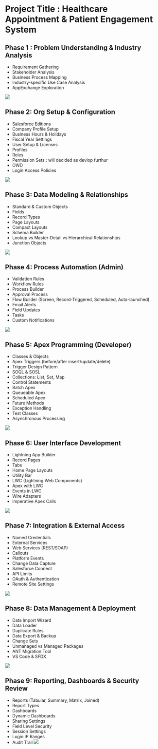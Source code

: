 
# Project Title : Healthcare Appointment & Patient Engagement System
## Phase 1 : Problem Understanding & Industry Analysis 
- Requirement Gathering 
- Stakeholder Analysis 
- Business Process Mapping 
-  Industry-specific Use Case Analysis 
-  AppExchange Exploration 
 <a href="docs/phase1.pdf" target="_blank">
  <img src="https://img.shields.io/badge/View%20Project%20PDF-blue?style=for-the-badge&logo=adobeacrobatreader" />
</a>

## Phase 2: Org Setup & Configuration 
- Salesforce Editions 
- Company Profile Setup 
- Business Hours & Holidays 
- Fiscal Year Settings 
- User Setup & Licenses 
- Profiles 
- Roles 
- Permission Sets : will decided as devlop furthur
- OWD 
- Login Access Policies
 <a href="docs/Phase2.pdf" target="_blank">
  <img src="https://img.shields.io/badge/View%20Project%20PDF-blue?style=for-the-badge&logo=adobeacrobatreader" />
</a>

## Phase 3: Data Modeling & Relationships 

- Standard & Custom Objects
- Fields
- Record Types 
- Page Layouts 
- Compact Layouts 
- Schema Builder 
-  Lookup vs Master-Detail vs Hierarchical Relationships 
-  Junction Objects
  
<a href="https://docs.google.com/viewer?url=https://github.com/Anushka26Ml/CuraForce/raw/d7e8cd71f5d709d84a5c2bfa3b3e39fa84cdf5fc/docs/Phase3.pdf&embedded=true" target="_blank">
  <img src="https://img.shields.io/badge/View%20Project%20PDF-blue?style=for-the-badge&logo=adobeacrobatreader" />
</a>

## Phase 4: Process Automation (Admin) 
 -  Validation Rules 
 - Workflow Rules 
 - Process Builder 
- Approval Process 
- Flow Builder (Screen, Record-Triggered, Scheduled, Auto-launched) 
- Email Alerts 
- Field Updates 
- Tasks 
- Custom Notifications
  
<a href="https://docs.google.com/viewer?url=https://github.com/Anushka26Ml/CuraForce/raw/main/docs/Phase4.pdf&embedded=true" target="_blank">
  <img src="https://img.shields.io/badge/View%20Project%20PDF-blue?style=for-the-badge&logo=adobeacrobatreader" />
</a>

## Phase 5: Apex Programming (Developer) 
- Classes & Objects 
- Apex Triggers (before/after insert/update/delete) 
- Trigger Design Pattern 
- SOQL & SOSL 
- Collections: List, Set, Map 
- Control Statements 
- Batch Apex 
- Queueable Apex 
- Scheduled Apex 
- Future Methods 
- Exception Handling 
- Test Classes 
- Asynchronous Processing
<a href="https://docs.google.com/viewer?url=https://github.com/Anushka26Ml/CuraForce/raw/main/docs/Phase5.pdf&embedded=true" target="_blank">
  <img src="https://img.shields.io/badge/View%20Project%20PDF-blue?style=for-the-badge&logo=adobeacrobatreader" />
</a>

## Phase 6: User Interface Development 
- Lightning App Builder 
- Record Pages 
- Tabs 
- Home Page Layouts 
- Utility Bar 
- LWC (Lightning Web Components) 
- Apex with LWC 
- Events in LWC 
- Wire Adapters 
- Imperative Apex Calls
<a href="https://docs.google.com/viewer?url=https://raw.githubusercontent.com/Anushka26Ml/CuraForce/main/docs/Phase6.pdf&embedded=true" target="_blank">
  <img src="https://img.shields.io/badge/View%20Project%20PDF-blue?style=for-the-badge&logo=adobeacrobatreader" />
</a>

## Phase 7: Integration & External Access 
- Named Credentials 
- External Services 
- Web Services (REST/SOAP) 
- Callouts 
- Platform Events 
- Change Data Capture 
- Salesforce Connect 
- API Limits 
- OAuth & Authentication 
- Remote Site Settings

<a href="https://docs.google.com/viewer?url=https://raw.githubusercontent.com/Anushka26Ml/CuraForce/main/docs/Phase7.pdf&embedded=true" target="_blank">
  <img src="https://img.shields.io/badge/View%20Project%20PDF-blue?style=for-the-badge&logo=adobeacrobatreader" />
</a>

## Phase 8: Data Management & Deployment 
- Data Import Wizard 
- Data Loader 
- Duplicate Rules 
- Data Export & Backup 
- Change Sets 
- Unmanaged vs Managed Packages 
- ANT Migration Tool 
- VS Code & SFDX 

<a href="https://docs.google.com/viewer?url=https://raw.githubusercontent.com/Anushka26Ml/CuraForce/main/docs/Phase8.pdf&embedded=true" target="_blank">
  <img src="https://img.shields.io/badge/View%20Project%20PDF-blue?style=for-the-badge&logo=adobeacrobatreader" />
</a>

## Phase 9: Reporting, Dashboards & Security Review 
- Reports (Tabular, Summary, Matrix, Joined) 
- Report Types 
- Dashboards 
- Dynamic Dashboards 
- Sharing Settings 
- Field Level Security 
- Session Settings 
- Login IP Ranges 
- Audit Trail
  <a href="https://docs.google.com/viewer?url=https://github.com/Anushka26Ml/CuraForce/raw/main/docs/Phase9.pdf&embedded=true" target="_blank">
  <img src="https://img.shields.io/badge/View%20Project%20PDF-blue?style=for-the-badge&logo=adobeacrobatreader" />
</a>
